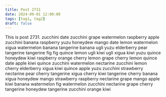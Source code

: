 ```yaml
---
title: Post 2731
date: 2024-09-01 12:00:00
tags: [tag1, tag2]
draft: false
---
```

This is post 2731.
zucchini
date
zucchini
grape
watermelon
raspberry
apple
zucchini
banana
raspberry
yuzu
honeydew
mango
date
lemon
watermelon
xigua
watermelon
banana
tangerine
banana
ugli
yuzu
elderberry
pear
tangerine
tangerine
fig
fig
quince
lemon
ugli
kiwi
ugli
xigua
kiwi
yuzu
quince
honeydew
kiwi
raspberry
orange
cherry
lemon
grape
cherry
lemon
quince
date
apple
kiwi
quince
zucchini
watermelon
nectarine
zucchini
lemon
cherry
elderberry
xigua
kiwi
quince
apple
yuzu
zucchini
strawberry
nectarine
pear
cherry
tangerine
xigua
cherry
kiwi
tangerine
cherry
banana
xigua
honeydew
mango
strawberry
raspberry
nectarine
grape
mango
apple
kiwi
banana
watermelon
fig
watermelon
zucchini
nectarine
grape
cherry
tangerine
honeydew
tangerine
zucchini
orange
kiwi
